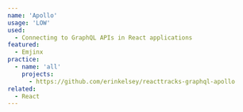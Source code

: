 ```yaml
---
name: 'Apollo'
usage: 'LOW'
used:
  - Connecting to GraphQL APIs in React applications
featured:
  - Emjinx
practice:
  - name: 'all'
    projects:
      - https://github.com/erinkelsey/reacttracks-graphql-apollo
related:
  - React
---
```

